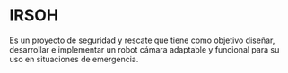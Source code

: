 # IRSOH
Es un proyecto de seguridad y rescate que tiene como objetivo diseñar, desarrollar e implementar un robot cámara adaptable y funcional para su uso en situaciones de emergencia.
